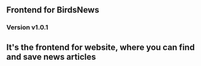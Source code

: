 ## Frontend for BirdsNews
### Version v1.0.1
## It's the frontend for website, where you can find and save news articles